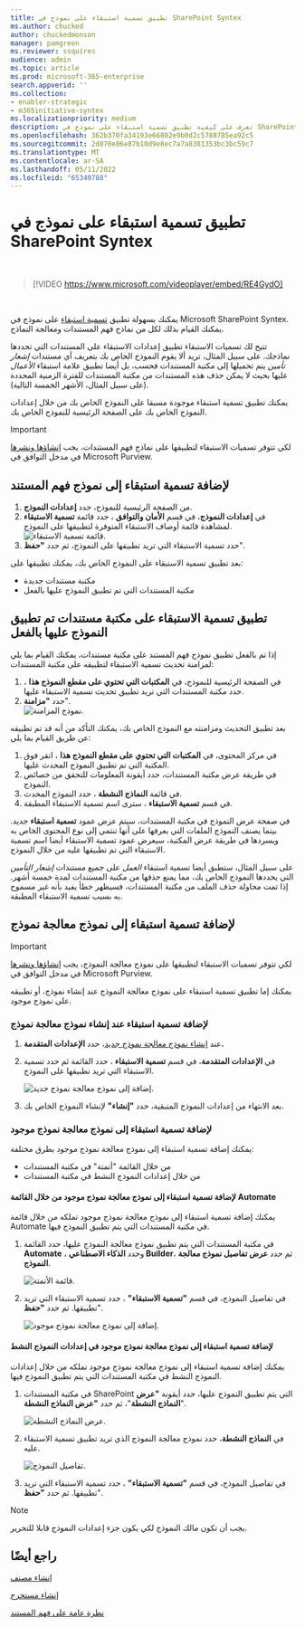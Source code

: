 ```yaml
---
title: تطبيق تسمية استبقاء على نموذج في SharePoint Syntex
ms.author: chucked
author: chuckedmonson
manager: pamgreen
ms.reviewer: ssquires
audience: admin
ms.topic: article
ms.prod: microsoft-365-enterprise
search.appverid: ''
ms.collection:
- enabler-strategic
- m365initiative-syntex
ms.localizationpriority: medium
description: تعرف على كيفية تطبيق تسمية استبقاء على نموذج في SharePoint Syntex.
ms.openlocfilehash: 362b370fa34193e66802e9b0d2c5788785ea92c5
ms.sourcegitcommit: 2d870e06e87b10d9e8ec7a7a8381353bc3bc59c7
ms.translationtype: MT
ms.contentlocale: ar-SA
ms.lasthandoff: 05/11/2022
ms.locfileid: "65349788"
---
```

# <a name="apply-a-retention-label-to-a-model-in-sharepoint-syntex"></a>تطبيق تسمية استبقاء على نموذج في SharePoint Syntex

</br>

> [!VIDEO https://www.microsoft.com/videoplayer/embed/RE4GydO]  

</br>

يمكنك بسهولة تطبيق [تسمية استبقاء](../compliance/retention.md) على نموذج في Microsoft SharePoint Syntex. يمكنك القيام بذلك لكل من نماذج فهم المستندات ومعالجة النماذج.

تتيح لك تسميات الاستبقاء تطبيق إعدادات الاستبقاء على المستندات التي تحددها نماذجك.  على سبيل المثال، تريد ألا يقوم النموذج الخاص بك بتعريف أي مستندات *إشعار تأمين* يتم تحميلها إلى مكتبة المستندات فحسب، بل أيضا تطبيق علامة استبقاء *الأعمال* عليها بحيث لا يمكن حذف هذه المستندات من مكتبة المستندات للفترة الزمنية المحددة (على سبيل المثال، الأشهر الخمسة التالية).

يمكنك تطبيق تسمية استبقاء موجودة مسبقا على النموذج الخاص بك من خلال إعدادات النموذج الخاص بك على الصفحة الرئيسية للنموذج الخاص بك. 

> [!Important]
> لكي تتوفر تسميات الاستبقاء لتطبيقها على نماذج فهم المستندات، يجب [إنشاؤها ونشرها](../compliance/file-plan-manager.md#create-retention-labels) في مدخل التوافق في Microsoft Purview.[](../compliance/create-apply-retention-labels.md#how-to-publish-retention-labels)

## <a name="to-add-a-retention-label-to-a-document-understanding-model"></a>لإضافة تسمية استبقاء إلى نموذج فهم المستند

1. من الصفحة الرئيسية للنموذج، حدد **إعدادات النموذج**.</br>
2. في **إعدادات النموذج**، في قسم **الأمان والتوافق** ، حدد قائمة **تسمية الاستبقاء** لمشاهدة قائمة أوصاف الاستبقاء المتوفرة لتطبيقها على النموذج.</br>
 ![قائمة تسمية الاستبقاء.](../media/content-understanding/retention-labels-menu.png)</br> 
3. حدد تسمية الاستبقاء التي تريد تطبيقها على النموذج، ثم حدد **"حفظ**".</br>

بعد تطبيق تسمية الاستبقاء على النموذج الخاص بك، يمكنك تطبيقها على:
- مكتبة مستندات جديدة
- مكتبة المستندات التي تم تطبيق النموذج عليها بالفعل
 
## <a name="apply-the-retention-label-to-a-document-library-to-which-the-model-is-already-applied"></a>تطبيق تسمية الاستبقاء على مكتبة مستندات تم تطبيق النموذج عليها بالفعل

إذا تم بالفعل تطبيق نموذج فهم المستند على مكتبة مستندات، يمكنك القيام بما يلي لمزامنة تحديث تسمية الاستبقاء لتطبيقه على مكتبة المستندات:</br>

1. في الصفحة الرئيسية للنموذج، في **المكتبات التي تحتوي على مقطع النموذج هذا** ، حدد مكتبة المستندات التي تريد تطبيق تحديث تسمية الاستبقاء عليها. </br> 
2. حدد **"مزامنة**". </br>
 ![نموذج المزامنة.](../media/content-understanding/sync-model.png)</br> 


بعد تطبيق التحديث ومزامنته مع النموذج الخاص بك، يمكنك التأكد من أنه قد تم تطبيقه عن طريق القيام بما يلي:

1. في مركز المحتوى، في **المكتبات التي تحتوي على مقطع النموذج هذا** ، انقر فوق المكتبة التي تم تطبيق النموذج المحدث عليها. </br>
2. في طريقة عرض مكتبة المستندات، حدد أيقونة المعلومات للتحقق من خصائص النموذج.</br>  
3. في قائمة **النماذج النشطة** ، حدد النموذج المحدث.</br>
4. في قسم **تسمية الاستبقاء** ، سترى اسم تسمية الاستبقاء المطبقة.</br>


في صفحة عرض النموذج في مكتبة المستندات، سيتم عرض عمود **تسمية استبقاء** جديد.  بينما يصنف النموذج الملفات التي يعرفها على أنها تنتمي إلى نوع المحتوى الخاص به ويسردها في طريقة عرض المكتبة، سيعرض عمود تسمية الاستبقاء أيضا اسم تسمية الاستبقاء التي تم تطبيقها عليه من خلال النموذج.


على سبيل المثال، ستطبق أيضا تسمية استبقاء *العمل* على جميع مستندات *إشعار التأمين* التي يحددها النموذج الخاص بك، مما يمنع حذفها من مكتبة المستندات لمدة خمسة أشهر. إذا تمت محاولة حذف الملف من مكتبة المستندات، فسيظهر خطأ يفيد بأنه غير مسموح به بسبب تسمية الاستبقاء المطبقة.

## <a name="to-add-a-retention-label-to-a-form-processing-model"></a>لإضافة تسمية استبقاء إلى نموذج معالجة نموذج

> [!Important]
> لكي تتوفر تسميات الاستبقاء لتطبيقها على نموذج معالجة النموذج، يجب [إنشاؤها ونشرها](../compliance/file-plan-manager.md#create-retention-labels) في مدخل التوافق في Microsoft Purview.[](../compliance/create-apply-retention-labels.md#how-to-publish-retention-labels)

يمكنك إما تطبيق تسمية استبقاء على نموذج معالجة النموذج عند إنشاء نموذج، أو تطبيقه على نموذج موجود.

### <a name="to-add-a-retention-label-when-you-create-a-form-processing-model"></a>لإضافة تسمية استبقاء عند إنشاء نموذج معالجة نموذج

1. عند [إنشاء نموذج معالجة نموذج جديد](./create-a-form-processing-model.md)، حدد <b>الإعدادات المتقدمة.</b>
2. في <b>الإعدادات المتقدمة</b>، في قسم <b>تسمية الاستبقاء</b> ، حدد القائمة ثم حدد تسمية الاستبقاء التي تريد تطبيقها على النموذج.</b>

 
     ![إضافة إلى نموذج معالجة نموذج جديد.](../media/content-understanding/retention-label-forms.png)</br>

3.  بعد الانتهاء من إعدادات النموذج المتبقية، حدد <b>"إنشاء"</b> لإنشاء النموذج الخاص بك.

### <a name="to-add-a-retention-label-to-an-existing-form-processing-model"></a>لإضافة تسمية استبقاء إلى نموذج معالجة نموذج موجود

يمكنك إضافة تسمية استبقاء إلى نموذج معالجة نموذج موجود بطرق مختلفة:
- من خلال القائمة "أتمتة" في مكتبة المستندات
- من خلال إعدادات النموذج النشط في مكتبة المستندات 


#### <a name="to-add-a-retention-label-to-an-existing-form-processing-model-through-the-automate-menu"></a>لإضافة تسمية استبقاء إلى نموذج معالجة نموذج موجود من خلال القائمة Automate

يمكنك إضافة تسمية استبقاء إلى نموذج معالجة نموذج موجود تملكه من خلال قائمة Automate في مكتبة المستندات التي يتم تطبيق النموذج فيها.


1. في مكتبة المستندات التي يتم تطبيق نموذج معالجة النموذج عليها، حدد القائمة <b>Automate</b> ، وحدد <b>الذكاء الاصطناعي Builder</b>، ثم حدد <b>عرض تفاصيل نموذج معالجة النموذج</b>.

   ![قائمة الأتمتة.](../media/content-understanding/automate-menu.png)</br>

2. في تفاصيل النموذج، في قسم <b>"تسمية الاستبقاء"</b> ، حدد تسمية الاستبقاء التي تريد تطبيقها.  ثم حدد <b>"حفظ</b>".

     ![إضافة إلى نموذج معالجة نموذج موجود.](../media/content-understanding/retention-label-model-details.png)</br> 

#### <a name="to-add-a-retention-label-to-an-existing-form-processing-model-in-the-active-model-settings"></a>لإضافة تسمية استبقاء إلى نموذج معالجة نموذج موجود في إعدادات النموذج النشط

يمكنك إضافة تسمية استبقاء إلى نموذج معالجة نموذج موجود تملكه من خلال إعدادات النموذج النشط في مكتبة المستندات التي يتم تطبيق النموذج فيها.

1. في مكتبة المستندات SharePoint التي يتم تطبيق النموذج عليها، حدد أيقونة <b>"عرض النماذج النشطة</b>"، ثم حدد <b>"عرض النماذج النشطة</b>".</b>

   ![عرض النماذج النشطة.](../media/content-understanding/info-du.png)</br> 

2. في <b>النماذج النشطة</b>، حدد نموذج معالجة النموذج الذي تريد تطبيق تسمية الاستبقاء عليه.

     ![تفاصيل النموذج.](../media/content-understanding/retention-label-model-details.png)</br> 


3. في تفاصيل النموذج، في قسم <b>"تسمية الاستبقاء"</b> ، حدد تسمية الاستبقاء التي تريد تطبيقها.  ثم حدد <b>"حفظ</b>".

> [!NOTE]
> يجب أن تكون مالك النموذج لكي يكون جزء إعدادات النموذج قابلا للتحرير. 


## <a name="see-also"></a>راجع أيضًا

[إنشاء مصنف](create-a-classifier.md)

[إنشاء مستخرج](create-an-extractor.md)

[نظرة عامة على فهم المستند](document-understanding-overview.md)
